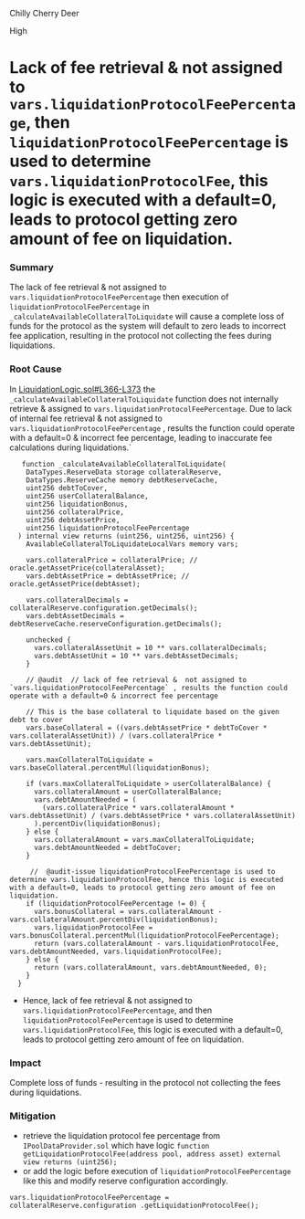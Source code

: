 Chilly Cherry Deer

High

# Lack of fee retrieval &  not assigned to `vars.liquidationProtocolFeePercentage`, then `liquidationProtocolFeePercentage` is used to determine `vars.liquidationProtocolFee`,  this logic is executed with a default=0, leads to protocol getting zero amount of fee on liquidation.

### Summary

The lack of fee retrieval & not assigned to `vars.liquidationProtocolFeePercentage`  then execution of `liquidationProtocolFeePercentage` in `_calculateAvailableCollateralToLiquidate`  will cause a complete loss of funds for the protocol as the system will default to zero leads to incorrect fee application, resulting in the protocol not collecting the fees during liquidations.


### Root Cause

In  [LiquidationLogic.sol#L366-L373](https://github.com/sherlock-audit/2024-06-new-scope/blob/c8300e73f4d751796daad3dadbae4d11072b3d79/zerolend-one/contracts/core/pool/logic/LiquidationLogic.sol#L366-L373) the `_calculateAvailableCollateralToLiquidate` function does not internally retrieve &  assigned to `vars.liquidationProtocolFeePercentage`.  Due to lack of internal fee retrieval &  not assigned to `vars.liquidationProtocolFeePercentage` , results the function could operate with a default=0 & incorrect fee percentage, leading to inaccurate fee calculations during liquidations.`

```solidity
   function _calculateAvailableCollateralToLiquidate(
    DataTypes.ReserveData storage collateralReserve,
    DataTypes.ReserveCache memory debtReserveCache,
    uint256 debtToCover,
    uint256 userCollateralBalance,
    uint256 liquidationBonus,
    uint256 collateralPrice,
    uint256 debtAssetPrice,
    uint256 liquidationProtocolFeePercentage
  ) internal view returns (uint256, uint256, uint256) {
    AvailableCollateralToLiquidateLocalVars memory vars;

    vars.collateralPrice = collateralPrice; // oracle.getAssetPrice(collateralAsset);
    vars.debtAssetPrice = debtAssetPrice; // oracle.getAssetPrice(debtAsset);

    vars.collateralDecimals = collateralReserve.configuration.getDecimals();
    vars.debtAssetDecimals = debtReserveCache.reserveConfiguration.getDecimals();

    unchecked {
      vars.collateralAssetUnit = 10 ** vars.collateralDecimals;
      vars.debtAssetUnit = 10 ** vars.debtAssetDecimals;
    }
      
    // @audit  // lack of fee retrieval &  not assigned to `vars.liquidationProtocolFeePercentage` , results the function could operate with a default=0 & incorrect fee percentage

    // This is the base collateral to liquidate based on the given debt to cover
    vars.baseCollateral = ((vars.debtAssetPrice * debtToCover * vars.collateralAssetUnit)) / (vars.collateralPrice * vars.debtAssetUnit);

    vars.maxCollateralToLiquidate = vars.baseCollateral.percentMul(liquidationBonus);

    if (vars.maxCollateralToLiquidate > userCollateralBalance) {
      vars.collateralAmount = userCollateralBalance;
      vars.debtAmountNeeded = (
        (vars.collateralPrice * vars.collateralAmount * vars.debtAssetUnit) / (vars.debtAssetPrice * vars.collateralAssetUnit)
      ).percentDiv(liquidationBonus);
    } else {
      vars.collateralAmount = vars.maxCollateralToLiquidate;
      vars.debtAmountNeeded = debtToCover;
    }

     //  @audit-issue liquidationProtocolFeePercentage is used to determine vars.liquidationProtocolFee, hence this logic is executed with a default=0, leads to protocol getting zero amount of fee on liquidation.
    if (liquidationProtocolFeePercentage != 0) {
      vars.bonusCollateral = vars.collateralAmount - vars.collateralAmount.percentDiv(liquidationBonus);
      vars.liquidationProtocolFee = vars.bonusCollateral.percentMul(liquidationProtocolFeePercentage);
      return (vars.collateralAmount - vars.liquidationProtocolFee, vars.debtAmountNeeded, vars.liquidationProtocolFee);
    } else {
      return (vars.collateralAmount, vars.debtAmountNeeded, 0);
    }
  }
```
- Hence,  lack of fee retrieval &  not assigned to `vars.liquidationProtocolFeePercentage`, and then `liquidationProtocolFeePercentage` is used to determine `vars.liquidationProtocolFee`,  this logic is executed with a default=0, leads to protocol getting zero amount of fee on liquidation.

### Impact

Complete loss of funds - resulting in the protocol not collecting the fees during liquidations.


### Mitigation

-  retrieve the liquidation protocol fee percentage from `IPoolDataProvider.sol` which have logic `function getLiquidationProtocolFee(address pool, address asset) external view returns (uint256);` 
-  or add the logic  before execution of `liquidationProtocolFeePercentage` like this and modify reserve configuration  accordingly.
```solidity
vars.liquidationProtocolFeePercentage = collateralReserve.configuration .getLiquidationProtocolFee();
```